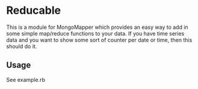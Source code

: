Reducable
========

This is a module for MongoMapper which provides an easy way to add in some simple 
map/reduce functions to your data. If you have time series data and you want to show
some sort of counter per date or time, then this should do it.

Usage
-----

See example.rb
